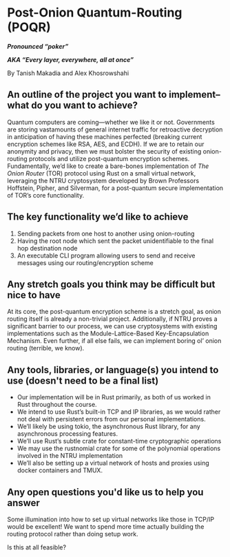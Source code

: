 # Post-Onion Quantum-Routing (POQR)

***Pronounced “poker”***

***AKA “Every layer, everywhere, all at once”***

By Tanish Makadia and Alex Khosrowshahi

## An outline of the project you want to implement–what do you want to achieve?

Quantum computers are coming—whether we like it or not.
Governments are storing vastamounts of general internet traffic for
retroactive decryption in anticipation of having these machines perfected
(breaking current encryption schemes like RSA, AES, and ECDH).
If we are to retain our anonymity and privacy,
then we must bolster the security of existing onion-routing
protocols and utilize post-quantum encryption schemes.
Fundamentally, we’d like to create a bare-bones
implementation of *The Onion Router* (TOR) protocol
using Rust on a small virtual network, leveraging the NTRU cryptosystem
developed by Brown Professors Hoffstein, Pipher, and Silverman,
for a post-quantum secure implementation of TOR’s core functionality.

## The key functionality we’d like to achieve

1. Sending packets from one host to another using onion-routing
2. Having the root node which sent the packet unidentifiable to the final hop destination node
3. An executable CLI program allowing users to send and receive messages using our routing/encryption scheme 

## Any stretch goals you think may be difficult but nice to have

At its core, the post-quantum encryption scheme is a stretch goal, as onion routing itself is already a non-trivial project. Additionally, if NTRU proves a significant barrier to our process, we can use cryptosystems with existing implementations such as the Module-Lattice-Based Key-Encapsulation Mechanism. Even further, if all else fails, we can implement boring ol’ onion routing (terrible, we know). 

## Any tools, libraries, or language(s) you intend to use (doesn't need to be a final list)



* Our implementation will be in Rust primarily, as both of us worked in Rust throughout the course.
* We intend to use Rust’s built-in TCP and IP libraries, as we would rather not deal with persistent errors from our personal implementations.
* We’ll likely be using tokio, the asynchronous Rust library, for any asynchronous processing features.
* We’ll use Rust’s subtle crate for constant-time cryptographic operations
* We may use the rustnomial crate for some of the polynomial operations involved in the NTRU implementation
* We’ll also be setting up a virtual network of hosts and proxies using docker containers and TMUX.

## Any open questions you'd like us to help you answer

Some illumination into how to set up virtual networks like those in TCP/IP would be excellent! We want to spend more time actually building the routing protocol rather than doing setup work.

Is this at all feasible? 

